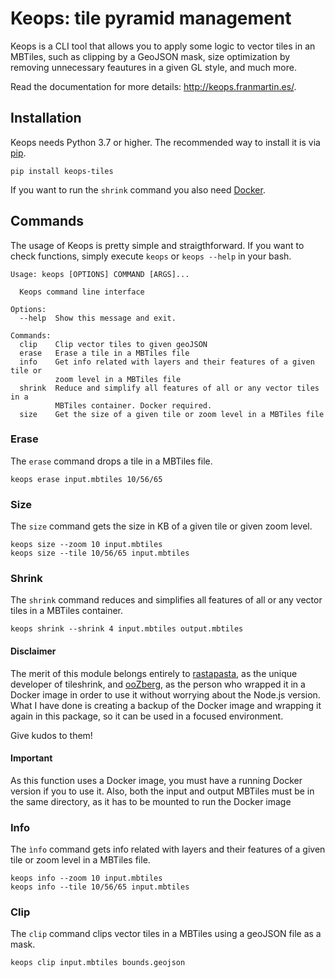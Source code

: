 # Keops: tile pyramid management

Keops is a CLI tool that allows you to apply some logic to vector tiles in an MBTiles, such as clipping by a GeoJSON mask, size optimization by removing unnecessary feautures in a given GL style, and much more.

Read the documentation for more details: http://keops.franmartin.es/.

## Installation

Keops needs Python 3.7 or higher. The recommended way to install it is via [pip](https://pypi.org/project/keops-tiles/).

``` 
pip install keops-tiles
```

If you want to run the ```shrink``` command you also need [Docker](https://www.docker.com/).

## Commands

The usage of Keops is pretty simple and straigthforward. If you want to check functions, simply execute ```keops``` or ```keops --help``` in your bash.

````
Usage: keops [OPTIONS] COMMAND [ARGS]...

  Keops command line interface

Options:
  --help  Show this message and exit.

Commands:
  clip    Clip vector tiles to given geoJSON
  erase   Erase a tile in a MBTiles file
  info    Get info related with layers and their features of a given tile or
          zoom level in a MBTiles file
  shrink  Reduce and simplify all features of all or any vector tiles in a
          MBTiles container. Docker required.
  size    Get the size of a given tile or zoom level in a MBTiles file
````

### Erase

The ``erase`` command drops a tile in a MBTiles file.

```
keops erase input.mbtiles 10/56/65
```

### Size

The ```size``` command gets the size in KB of a given tile or given zoom level.

```
keops size --zoom 10 input.mbtiles
keops size --tile 10/56/65 input.mbtiles
```

### Shrink

The ```shrink``` command reduces and simplifies all features of all or any vector tiles in a MBTiles container.

```
keops shrink --shrink 4 input.mbtiles output.mbtiles
```

#### Disclaimer

The merit of this module belongs entirely to [rastapasta](https://github.com/rastapasta), as the unique developer of tileshrink,
and [ooZberg](https://github.com/ooZberg), as the person who wrapped it in a Docker image in order to use it without worrying
about the Node.js version. What I have done is creating a backup of the Docker image and 
wrapping it again in this package, so it can be used in a focused environment.

Give kudos to them!

#### Important

As this function uses a Docker image, you must have a running Docker version if you to use it. Also,
both the input and output MBTiles must be in the same directory, as it has to be mounted to
run the Docker image

### Info

The ```ìnfo``` command gets info related with layers and their features of a given tile or zoom level in a MBTiles file.

```
keops info --zoom 10 input.mbtiles
keops info --tile 10/56/65 input.mbtiles
```

### Clip

The ```clip``` command clips vector tiles in a MBTiles using a geoJSON file as a mask.

```
keops clip input.mbtiles bounds.geojson
```